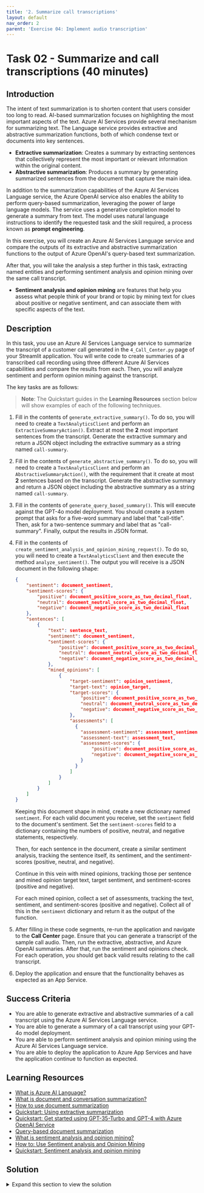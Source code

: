 ```yaml
---
title: '2. Summarize call transcriptions'
layout: default
nav_order: 2
parent: 'Exercise 04: Implement audio transcription'
---
```


# Task 02 - Summarize and call transcriptions (40 minutes)

## Introduction

The intent of text summarization is to shorten content that users consider too long to read. AI-based summarization focuses on highlighting the most important aspects of the text. Azure AI Services provide several mechanism for summarizing text. The Language service provides extractive and abstractive summarization functions, both of which condense text or documents into key sentences.

- **Extractive summarization**: Creates a summary by extracting sentences that collectively represent the most important or relevant information within the original content.
- **Abstractive summarization**: Produces a summary by generating summarized sentences from the document that capture the main idea.

In addition to the summarization capabilities of the Azure AI Services Language service, the Azure OpenAI service also enables the ability to perform query-based summarization, leveraging the power of large language models. The service uses a generative completion model to generate a summary from text. The model uses natural language instructions to identify the requested task and the skill required, a process known as **prompt engineering**.

In this exercise, you will create an Azure AI Services Language service and compare the outputs of its extractive and abstractive summarization functions to the output of Azure OpenAI's query-based text summarization.

After that, you will take the analysis a step further in this task, extracting named entities and performing sentiment analysis and opinion mining over the same call transcript.

- **Sentiment analysis and opinion mining** are features that help you assess what people think of your brand or topic by mining text for clues about positive or negative sentiment, and can associate them with specific aspects of the text.

## Description

In this task, you use an Azure AI Services Language service to summarize the transcript of a customer call generated in the `4_Call_Center.py` page of your Streamlit application. You will write code to create summaries of a transcribed call recording using three different Azure AI Services capabilities and compare the results from each. Then, you will analyze sentiment and perform opinion mining against the transcript.

The key tasks are as follows:

> **Note**: The Quickstart guides in the **Learning Resources** section below will show examples of each of the following techniques.

1. Fill in the contents of `generate_extractive_summary()`. To do so, you will need to create a `TextAnalyticsClient` and perform an `ExtractiveSummaryAction()`. Extract at most the **2** most important sentences from the transcript. Generate the extractive summary and return a JSON object including the extractive summary as a string named `call-summary`.
2. Fill in the contents of `generate_abstractive_summary()`. To do so, you will need to create a `TextAnalyticsClient` and perform an `AbstractiveSummaryAction()`, with the requirement that it create at most **2** sentences based on the transcript. Generate the abstractive summary and return a JSON object including the abstractive summary as a string named `call-summary`.
3. Fill in the contents of `generate_query_based_summary()`. This will execute against the GPT-4o model deployment. You should create a system prompt that asks for a five-word summary and label that "call-title". Then, ask for a two-sentence summary and label that as "call-summary". Finally, output the results in JSON format.
4. Fill in the contents of `create_sentiment_analysis_and_opinion_mining_request()`. To do so, you will need to create a `TextAnalyticsClient` and then execute the method `analyze_sentiment()`. The output you will receive is a JSON document in the following shape:

    ```json
    {
        "sentiment": document_sentiment,
        "sentiment-scores": {
            "positive": document_positive_score_as_two_decimal_float,
            "neutral": document_neutral_score_as_two_decimal_float,
            "negative": document_negative_score_as_two_decimal_float
        },
        "sentences": [
            {
                "text": sentence_text,
                "sentiment": document_sentiment,
                "sentiment-scores": {
                    "positive": document_positive_score_as_two_decimal_float,
                    "neutral": document_neutral_score_as_two_decimal_float,
                    "negative": document_negative_score_as_two_decimal_float
                },
                "mined_opinions": [
                    {
                        "target-sentiment": opinion_sentiment,
                        "target-text": opinion_target,
                        "target-scores": {
                            "positive": document_positive_score_as_two_decimal_float,
                            "neutral": document_neutral_score_as_two_decimal_float,
                            "negative": document_negative_score_as_two_decimal_float
                        },
                        "assessments": [
                          {
                            "assessment-sentiment": assessment_sentiment,
                            "assessment-text": assessment_text,
                            "assessment-scores": {
                                "positive": document_positive_score_as_two_decimal_float,
                                "negative": document_negative_score_as_two_decimal_float
                            }
                          }
                        ]
                    }
                ]
            }
        ]
    }
    ```

    Keeping this document shape in mind, create a new dictionary named `sentiment`. For each valid document you receive, set the `sentiment` field to the document's sentiment. Set the `sentiment-scores` field to a dictionary containing the numbers of positive, neutral, and negative statements, respectively.

    Then, for each sentence in the document, create a similar sentiment analysis, tracking the sentence itself, its sentiment, and the sentiment-scores (positive, neutral, and negative).

    Continue in this vein with mined opinions, tracking those per sentence and mined opinion target text, target sentiment, and sentiment-scores (positive and negative).

    For each mined opinion, collect a set of assessments, tracking the text, sentiment, and sentiment-scores (positive and negative). Collect all of this in the `sentiment` dictionary and return it as the output of the function.
5. After filling in these code segments, re-run the application and navigate to the **Call Center** page. Ensure that you can generate a transcript of the sample call audio. Then, run the extractive, abstractive, and Azure OpenAI summaries. After that, run the sentiment and opinions check. For each operation, you should get back valid results relating to the call transcript.
6. Deploy the application and ensure that the functionality behaves as expected as an App Service.

## Success Criteria

- You are able to generate extractive and abstractive summaries of a call transcript using the Azure AI Services Language service.
- You are able to generate a summary of a call transcript using your GPT-4o model deployment.
- You are able to perform sentiment analysis and opinion mining using the Azure AI Services Language service.
- You are able to deploy the application to Azure App Services and have the application continue to function as expected.

## Learning Resources

- [What is Azure AI Language?](https://learn.microsoft.com/azure/ai-services/language-service/overview)
- [What is document and conversation summarization?](https://learn.microsoft.com/azure/ai-services/language-service/summarization/overview?tabs=document-summarization)
- [How to use document summarization](https://learn.microsoft.com/azure/ai-services/language-service/summarization/how-to/document-summarization)
- [Quickstart: Using extractive summarization](https://learn.microsoft.com/azure/ai-services/language-service/summarization/quickstart?tabs=document-summarization&pivots=programming-language-python#code-example)
- [Quickstart: Get started using GPT-35-Turbo and GPT-4 with Azure OpenAI Service](https://learn.microsoft.com/azure/ai-services/openai/chatgpt-quickstart?tabs=command-line%2Cpython&pivots=programming-language-python)
- [Query-based document summarization](https://learn.microsoft.com/azure/architecture/ai-ml/guide/query-based-summarization)
- [What is sentiment analysis and opinion mining?](https://learn.microsoft.com/azure/ai-services/language-service/sentiment-opinion-mining/overview?tabs=prebuilt)
- [How to: Use Sentiment analysis and Opinion Mining](https://learn.microsoft.com/azure/ai-services/language-service/sentiment-opinion-mining/how-to/call-api)
- [Quickstart: Sentiment analysis and opinion mining](https://learn.microsoft.com/azure/ai-services/language-service/sentiment-opinion-mining/quickstart?pivots=programming-language-python)

## Solution

<details markdown="block">
<summary>Expand this section to view the solution</summary>

- The code to complete the `generate_extractive_summary()` function is as follows:

  ```python
  # Create a TextAnalyticsClient, connecting it to your Language Service endpoint.
      client = TextAnalyticsClient(language_endpoint, AzureKeyCredential(language_key))
      # Call the begin_analyze_actions method on your client, passing in the joined
      # call_contents as an array and an ExtractiveSummaryAction with a max_sentence_count of 2.
      poller = client.begin_analyze_actions(
          [joined_call_contents],
          actions = [
              ExtractiveSummaryAction(max_sentence_count=2)
          ]
      )
    
      # Extract the summary sentences and merge them into a single summary string.
      for result in poller.result():
          summary_result = result[0]
          if summary_result.is_error:
              st.error(f'Extractive summary resulted in an error with code "{summary_result.code}" and message "{summary_result.message}"')
              return ''
    
          extractive_summary = " ".join([sentence.text for sentence in summary_result.sentences])
    
      # Return the summary as a JSON object in the shape '{"call-summary": extractive_summary}'
      return json.loads('{"call-summary":"' + extractive_summary + '"}')
  ```
  
  This code should **replace** the `return "This is a placeholder result. Fill in with real extractive summary."` line of code.
- The code to complete the `generate_abstractive_summary()` function is as follows:

  ```python
  # Create a TextAnalyticsClient, connecting it to your Language Service endpoint.
      client = TextAnalyticsClient(language_endpoint, AzureKeyCredential(language_key))
    
      # Call the begin_analyze_actions method on your client,
      # passing in the joined call_contents as an array
      # and an AbstractiveSummaryAction with a sentence_count of 2.
      poller = client.begin_analyze_actions(
          [joined_call_contents],
          actions = [
              AbstractiveSummaryAction(sentence_count=2)
          ]
      )
    
      # Extract the summary sentences and merge them into a single summary string.
      for result in poller.result():
          summary_result = result[0]
          if summary_result.is_error:
              st.error(f'...Is an error with code "{summary_result.code}" and message "{summary_result.message}"')
              return ''
      
          abstractive_summary = " ".join([summary.text for summary in summary_result.summaries])
    
      # Return the summary as a JSON object in the shape '{"call-summary": abstractive_summary}'
      return json.loads('{"call-summary":"' + abstractive_summary + '"}')
  ```
  
  This code should **replace** the `return "This is a placeholder result. Fill in with real abstractive summary."` line of code.
- The code to complete the `generate_query_based_summary()` function is as follows:

  ```python
  # Write a system prompt that instructs the large language model to:
      #    - Generate a short (5 word) summary from the call transcript.
      #    - Create a two-sentence summary of the call transcript.
      #    - Output the response in JSON format, with the short summary
      #       labeled 'call-title' and the longer summary labeled 'call-summary.'
      system = """
          Write a five-word summary and label it as call-title.
          Write a two-sentence summary and label it as call-summary.
      
          Output the results in JSON format.
      """
    
      # Call make_azure_openai_chat_request().
      response = make_azure_openai_chat_request(system, joined_call_contents)
    
      # Return the summary.
      return response.choices[0].message.content
  ```
  
  This code should **replace** the `return "This is a placeholder result. Fill in with real query-based summary."` line of code.
- The code to complete the `create_sentiment_analysis_and_opinion_mining_request()` function is as follows:

  ```python
  # Create a Text Analytics Client
      client = TextAnalyticsClient(language_endpoint, AzureKeyCredential(language_key))
    
      # Analyze sentiment of call transcript, enabling opinion mining.
      result = client.analyze_sentiment([joined_call_contents], show_opinion_mining=True)
    
      # Retrieve all document results that are not an error.
      doc_result = [doc for doc in result if not doc.is_error]
    
      # The output format is a JSON document with the shape:
      # {
      #     "sentiment": document_sentiment,
      #     "sentiment-scores": {
      #         "positive": document_positive_score_as_two_decimal_float,
      #         "neutral": document_neutral_score_as_two_decimal_float,
      #         "negative": document_negative_score_as_two_decimal_float
      #     },
      #     "sentences": [
      #         {
      #             "text": sentence_text,
      #             "sentiment": document_sentiment,
      #             "sentiment-scores": {
      #                 "positive": document_positive_score_as_two_decimal_float,
      #                 "neutral": document_neutral_score_as_two_decimal_float,
      #                 "negative": document_negative_score_as_two_decimal_float
      #             },
      #             "mined_opinions": [
      #                 {
      #                     "target-sentiment": opinion_sentiment,
      #                     "target-text": opinion_target,
      #                     "target-scores": {
      #                         "positive": document_positive_score_as_two_decimal_float,
      #                         "neutral": document_neutral_score_as_two_decimal_float,
      #                         "negative": document_negative_score_as_two_decimal_float
      #                     },
      #                     "assessments": [
      #                       {
      #                         "assessment-sentiment": assessment_sentiment,
      #                         "assessment-text": assessment_text,
      #                         "assessment-scores": {
      #                             "positive": document_positive_score_as_two_decimal_float,
      #                             "negative": document_negative_score_as_two_decimal_float
      #                         }
      #                       }
      #                     ]
      #                 }
      #             ]
      #         }
      #     ]
      # }
      sentiment = {}
    
      # Assign the correct values to the JSON object.
      for document in doc_result:
          sentiment["sentiment"] = document.sentiment
          sentiment["sentiment-scores"] = {
              "positive": document.confidence_scores.positive,
              "neutral": document.confidence_scores.neutral,
              "negative": document.confidence_scores.negative
          }
    
          sentences = []
          for s in document.sentences:
              sentence = {}
              sentence["text"] = s.text
              sentence["sentiment"] = s.sentiment
              sentence["sentiment-scores"] = {
                  "positive": s.confidence_scores.positive,
                  "neutral": s.confidence_scores.neutral,
                  "negative": s.confidence_scores.negative
              }
    
              mined_opinions = []
              for mined_opinion in s.mined_opinions:
                  opinion = {}
                  opinion["target-text"] = mined_opinion.target.text
                  opinion["target-sentiment"] = mined_opinion.target.sentiment
                  opinion["sentiment-scores"] = {
                      "positive": mined_opinion.target.confidence_scores.positive,
                      "negative": mined_opinion.target.confidence_scores.negative,
                  }
    
                  opinion_assessments = []
                  for assessment in mined_opinion.assessments:
                      opinion_assessment = {}
                      opinion_assessment["text"] = assessment.text
                      opinion_assessment["sentiment"] = assessment.sentiment
                      opinion_assessment["sentiment-scores"] = {
                          "positive": assessment.confidence_scores.positive,
                          "negative": assessment.confidence_scores.negative
                      }
                      opinion_assessments.append(opinion_assessment)
    
                  opinion["assessments"] = opinion_assessments
                  mined_opinions.append(opinion)
    
              sentence["mined_opinions"] = mined_opinions
              sentences.append(sentence)
    
          sentiment["sentences"] = sentences
    
      return sentiment
  ```
  
  This code should **replace** the `return "This is a placeholder result. Fill in with real sentiment analysis."` line of code.

</details>
